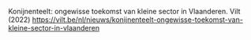 Konijnenteelt: ongewisse toekomst van kleine sector in Vlaanderen. Vilt (2022) https://vilt.be/nl/nieuws/konijnenteelt-ongewisse-toekomst-van-kleine-sector-in-vlaanderen

